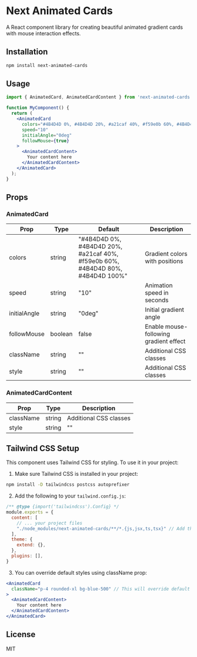 # Next Animated Cards

A React component library for creating beautiful animated gradient cards with mouse interaction effects.

## Installation

```bash
npm install next-animated-cards
```

## Usage

```jsx
import { AnimatedCard, AnimatedCardContent } from 'next-animated-cards';

function MyComponent() {
  return (
    <AnimatedCard
      colors="#4B4D4D 0%, #4B4D4D 20%, #a21caf 40%, #f59e0b 60%, #4B4D4D 80%, #4B4D4D 100%"
      speed="10"
      initialAngle="0deg"
      followMouse={true}
    >
      <AnimatedCardContent>
        Your content here
      </AnimatedCardContent>
    </AnimatedCard>
  );
}
```

## Props

### AnimatedCard

| Prop | Type | Default | Description |
|------|------|---------|-------------|
| colors | string | "#4B4D4D 0%, #4B4D4D 20%, #a21caf 40%, #f59e0b 60%, #4B4D4D 80%, #4B4D4D 100%" | Gradient colors with positions |
| speed | string | "10" | Animation speed in seconds |
| initialAngle | string | "0deg" | Initial gradient angle |
| followMouse | boolean | false | Enable mouse-following gradient effect |
| className | string | "" | Additional CSS classes |
| style | string | "" | Additional CSS classes |

### AnimatedCardContent

| Prop | Type | Description |
|------|------|-------------|
| className | string | Additional CSS classes |
| style | string | "" | Additional CSS classes |

## Tailwind CSS Setup

This component uses Tailwind CSS for styling. To use it in your project:

1. Make sure Tailwind CSS is installed in your project:
```bash
npm install -D tailwindcss postcss autoprefixer
```

2. Add the following to your `tailwind.config.js`:
```js
/** @type {import('tailwindcss').Config} */
module.exports = {
  content: [
    // ... your project files
    "./node_modules/next-animated-cards/**/*.{js,jsx,ts,tsx}" // Add this line
  ],
  theme: {
    extend: {},
  },
  plugins: [],
}
```

3. You can override default styles using className prop:
```jsx
<AnimatedCard
  className="p-4 rounded-xl bg-blue-500" // This will override default padding and border radius
>
  <AnimatedCardContent>
    Your content here
  </AnimatedCardContent>
</AnimatedCard>
```

## License

MIT
